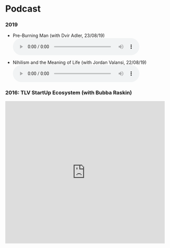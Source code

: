 <style>
	audio { width: 400px; max-width: 100%}
</style>
# Podcast 

### 2019 

* Pre-Burning Man (with Dvir Adler, 23/08/19) <audio controls><source src="audio/pre_burning_man_dvir.mp3" type="audio/mp3"></audio>

* Nihilism and the Meaning of Life (with Jordan Valansi, 22/08/19) <audio controls><source src="audio/mannys_jordan.mp3" type="audio/mp3"></audio>

### 2016: TLV StartUp Ecosystem (with Bubba Raskin)

<iframe width="100%" height="450" scrolling="no" frameborder="no" src="https://w.soundcloud.com/player/?url=https%3A//api.soundcloud.com/playlists/190833437&amp;auto_play=false&amp;hide_related=false&amp;show_comments=true&amp;show_user=true&amp;show_reposts=false&amp;visual=true"></iframe>